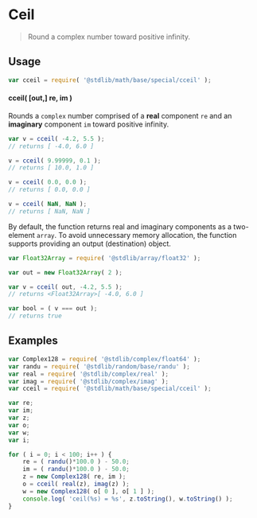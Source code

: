 <!--

@license Apache-2.0

Copyright (c) 2018 The Stdlib Authors.

Licensed under the Apache License, Version 2.0 (the "License");
you may not use this file except in compliance with the License.
You may obtain a copy of the License at

   http://www.apache.org/licenses/LICENSE-2.0

Unless required by applicable law or agreed to in writing, software
distributed under the License is distributed on an "AS IS" BASIS,
WITHOUT WARRANTIES OR CONDITIONS OF ANY KIND, either express or implied.
See the License for the specific language governing permissions and
limitations under the License.

-->

# Ceil

> Round a complex number toward positive infinity.

<section class="usage">

## Usage

```javascript
var cceil = require( '@stdlib/math/base/special/cceil' );
```

#### cceil( \[out,] re, im )

Rounds a `complex` number comprised of a **real** component `re` and an **imaginary** component `im` toward positive infinity.

```javascript
var v = cceil( -4.2, 5.5 );
// returns [ -4.0, 6.0 ]

v = cceil( 9.99999, 0.1 );
// returns [ 10.0, 1.0 ]

v = cceil( 0.0, 0.0 );
// returns [ 0.0, 0.0 ]

v = cceil( NaN, NaN );
// returns [ NaN, NaN ]
```

By default, the function returns real and imaginary components as a two-element `array`. To avoid unnecessary memory allocation, the function supports providing an output (destination) object.

```javascript
var Float32Array = require( '@stdlib/array/float32' );

var out = new Float32Array( 2 );

var v = cceil( out, -4.2, 5.5 );
// returns <Float32Array>[ -4.0, 6.0 ]

var bool = ( v === out );
// returns true
```

</section>

<!-- /.usage -->

<section class="examples">

## Examples

<!-- eslint no-undef: "error" -->

```javascript
var Complex128 = require( '@stdlib/complex/float64' );
var randu = require( '@stdlib/random/base/randu' );
var real = require( '@stdlib/complex/real' );
var imag = require( '@stdlib/complex/imag' );
var cceil = require( '@stdlib/math/base/special/cceil' );

var re;
var im;
var z;
var o;
var w;
var i;

for ( i = 0; i < 100; i++ ) {
    re = ( randu()*100.0 ) - 50.0;
    im = ( randu()*100.0 ) - 50.0;
    z = new Complex128( re, im );
    o = cceil( real(z), imag(z) );
    w = new Complex128( o[ 0 ], o[ 1 ] );
    console.log( 'ceil(%s) = %s', z.toString(), w.toString() );
}
```

</section>

<!-- /.examples -->

<section class="links">

</section>

<!-- /.links -->
